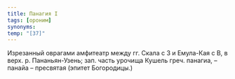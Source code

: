 ```yaml
---
title: Панагия I
tags: [ороним]
synonyms:
temp: "[З7]"
---
```


Изрезанный оврагами амфитеатр между гг. Скала с З и Емула-Кая с В, в верх. р.
Пананьян-Узень; зап. часть урочища Кушель греч. панагиа, – панайа – пресвятая
(эпитет Богородицы.)
